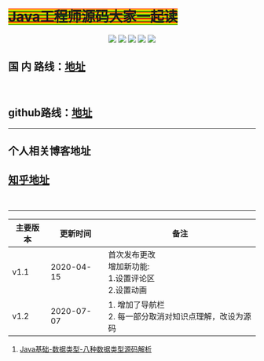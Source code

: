 <!--
 * @Author: 孙浩然
 * @Date: 2020-04-08 16:14:01
 * @LastEditors: 孙浩然
 * @LastEditTime: 2020-07-07 10:42:45
 * @FilePath: \Java-Practice\README.md
 * @博客地址: 个人博客，如果各位客官觉得不错，请点个赞，谢谢。[地址](https://codefool0307.github.io/JavaScholar/#/)
 -->


 
# <h1><font style="background: repeating-linear-gradient(red, yellow 10%, green 20%)">Java工程师源码大家一起读</font></h1>
<div align="center">
   <a href="https://codefool0307.github.io/Java-Point/#/./authorintroducer"> <img src="https://badgen.net/badge/%e4%bd%9c%e8%80%85/shr?icon=github&color=4ab8a1"></a>
    <img src="https://badgen.net/badge/%e7%89%88%e6%9c%ac/v1.0.0?icon=telegram&color=4ab8a1">
    <a href="https://codefool0307.github.io/Java-Point/#/"> <img src="https://badgen.net/badge/%e9%98%85%e8%af%bb/codefool0307?icon=sourcegraph&color=4ab8a1"></a>
    <a href=""> <img src="https://badgen.net/badge/%e8%af%ad%e8%a8%80/Java?icon=rss&color=4ab8a1"></a>
    <a href="https://github.com/codefool0307/Java-Practice"> <img src="https://badgen.net/badge/%e7%82%b9%e8%b5%9e/%e5%90%84%e4%bd%8d%e5%a4%a7%e4%bd%ac%e5%a6%82%e6%9e%9c%e8%a7%89%e5%be%97%e5%8f%af%e4%bb%a5%e8%af%b7%e7%82%b9%e4%b8%aa%e8%b5%9e?icon=patreon&color=4ab8a1"></a>
     
</div>

<h2>国 内 路线：<a href="https://compu.gitee.io/java-point">地址</a></h2><br>

<h2>github路线：<a href="https://codefool0307.github.io/Java-Point/">地址</a></h2>

<hr size="5px" >

<h2>个人相关博客地址</h2>

<h2><a href="https://www.zhihu.com/people/yi-qie-jie-zai-ai-yi-zhong/posts">知乎地址</a></h2><br>



<hr size=10 color=red>

| 主要版本 | 更新时间       | 备注             |
| ---- | ---------- | -------------- |
| v1.1 | 2020-04-15 | 首次发布更改<br> 增加新功能:<br> 1.设置评论区<br> 2.设置动画<br>|
| v1.2 | 2020-07-07 | 1. 增加了导航栏<br> 2. 每一部分取消对知识点理解，改设为源码<br> |

1. [Java基础-数据类型-八种数据类型源码解析]()


